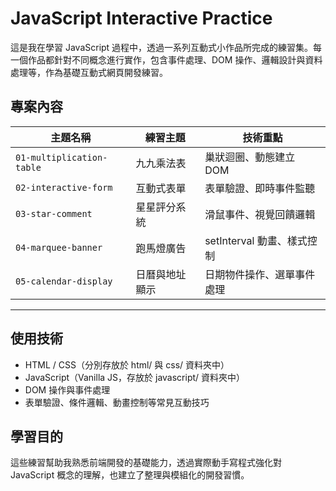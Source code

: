# JavaScript Interactive Practice

這是我在學習 JavaScript 過程中，透過一系列互動式小作品所完成的練習集。每一個作品都針對不同概念進行實作，包含事件處理、DOM 操作、邏輯設計與資料處理等，作為基礎互動式網頁開發練習。

## 專案內容

| 主題名稱 | 練習主題 | 技術重點 |
|------------|-----------|------------|
| `01-multiplication-table` | 九九乘法表 | 巢狀迴圈、動態建立 DOM |
| `02-interactive-form` | 互動式表單 | 表單驗證、即時事件監聽 |
| `03-star-comment` | 星星評分系統 | 滑鼠事件、視覺回饋邏輯 |
| `04-marquee-banner` | 跑馬燈廣告 | setInterval 動畫、樣式控制 |
| `05-calendar-display` | 日曆與地址顯示 | 日期物件操作、選單事件處理 |

---

## 使用技術

- HTML / CSS（分別存放於 html/ 與 css/ 資料夾中）
- JavaScript（Vanilla JS，存放於 javascript/ 資料夾中）
- DOM 操作與事件處理
- 表單驗證、條件邏輯、動畫控制等常見互動技巧

## 學習目的

這些練習幫助我熟悉前端開發的基礎能力，透過實際動手寫程式強化對 JavaScript 概念的理解，也建立了整理與模組化的開發習慣。
